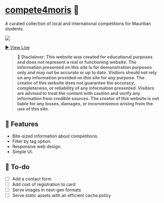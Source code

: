 # [compete4moris](https://creme332.github.io/compete4moris/) 🥇

 A curated collection of local and international competitions for Mauritian students.

![](history/iteration1.gif)

[ ▶ View Live ](https://creme332.github.io/compete4moris/)

> 🔴 **Disclaimer: This website was created for educational purposes and does not represent a real or functioning website. The information presented on this site is for demonstration purposes only and may not be accurate or up to date. Visitors should not rely on any information provided on this site for any purpose. The creator of this website does not guarantee the accuracy, completeness, or reliability of any information presented. Visitors are advised to treat the content with caution and verify any information from credible sources. The creator of this website is not liable for any losses, damages, or inconvenience arising from the use of this site.**

## 🚀 Features
- Bite-sized information about competitions.
- Filter by tag option.
- Responsive web design.
- Simple UI.

## 🔨 To-do
- [ ] Add a contact form
- [ ] Add cost of registration to card
- [ ] Serve images in next-gen formats
- [ ] Serve static assets with an efficient cache policy 

